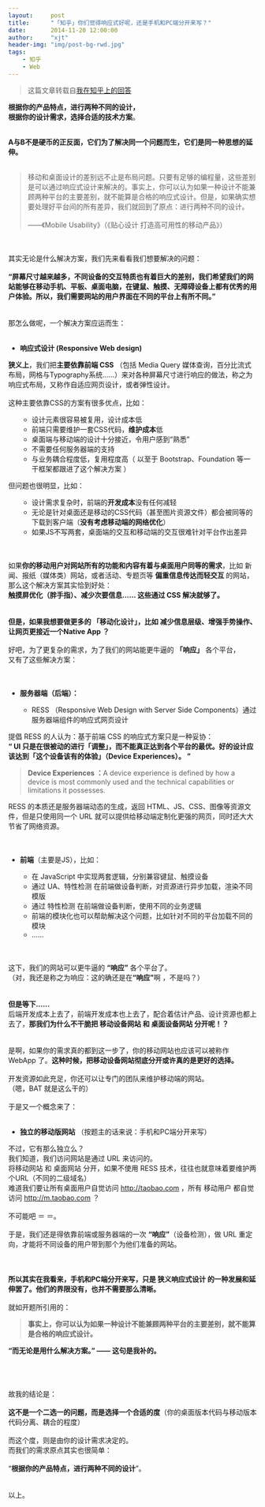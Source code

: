 ```yaml
---
layout:     post
title:      "「知乎」你们觉得响应式好呢，还是手机和PC端分开来写？"
date:       2014-11-20 12:00:00
author:     "xjt"
header-img: "img/post-bg-rwd.jpg"
tags:
    - 知乎
    - Web 
---
```


> 这篇文章转载自[我在知乎上的回答](http://www.zhihu.com/question/25836425/answer/31564174)


<div>
	<p>
		<b>根据你的产品特点，进行两种不同的设计，</b>
	    <br><b>根据你的设计需求，选择合适的技术方案</b>。
    </p>
    <br><b>A与B不是硬币的正反面，它们为了解决同一个问题而生，它们是同一种思想的延伸。</b>
    <br>
    <br>
    <blockquote>移动和桌面设计的差别远不止是布局问题。只要有足够的编程量，这些差别是可以通过响应式设计来解决的。事实上，你可以认为如果一种设计不能兼顾两种平台的主要差别，就不能算是合格的响应式设计。但是，如果确实想要处理好平台间的所有差异，我们就回到了原点：进行两种不同的设计。
        <br>
        <br>——《Mobile Usability》（《贴心设计 打造高可用性的移动产品》）</blockquote>
    <br>
    <br>其实无论是什么解决方案，我们先来看看我们想要解决的问题：
    <br>
    <br><b>“屏幕尺寸越来越多，不同设备的交互特质也有着巨大的差别，我们希望我们的网站能够在移动手机、平板、桌面电脑，在键鼠、触摸、无障碍设备上都有优秀的用户体验。所以，我们需要网站的用户界面在不同的平台上有所不同。”</b>
    <br>
    <br>
    <br>那怎么做呢，一个解决方案应运而生：
    <br>
    <br>
    <ul>
        <li><b>响应式设计 (Responsive Web design)</b>
        </li>
    </ul><b>狭义上</b>，我们把<b>主要依靠前端 CSS</b> （包括 Media Query 媒体查询，百分比流式布局，网格与Typography系统……）来对各种屏幕尺寸进行响应的做法，称之为响应式布局，又称作自适应网页设计，或者弹性设计。
    <br>
    <br>这种主要依靠CSS的方案有很多优点，比如：
    <br>
    <ul>
        <ul>
            <li>设计元素很容易被复用，设计成本低</li>
            <li>前端只需要维护一套CSS代码，<b>维护成本</b>低</li>
            <li>桌面端与移动端的设计十分接近，令用户感到“熟悉”</li>
            <li>不需要任何服务器端的支持</li>
            <li>与业务耦合程度低，复用程度高（ 以至于 Bootstrap、Foundation 等一干框架都跟进了这个解决方案 ）</li>
        </ul>
    </ul>但问题也很明显，比如：
    <br>
    <ul>
        <ul>
            <li>设计需求复杂时，前端的<b>开发成本</b>没有任何减轻</li>
            <li>无论是针对桌面还是移动的CSS代码（甚至图片资源文件）都会被同等的下载到客户端（<b>没有考虑移动端的网络优化</b>）</li>
            <li>如果JS不写两套，桌面端的交互和移动端的交互很难针对平台作出差异</li>
        </ul>
    </ul>
    <br>
    <br>如果<b>你的</b><b>移动用户对网站所有的功能和内容有着与桌面用户同等的需求</b>，比如 新闻、报纸（媒体类）网站，或者活动、专题页等 <b>偏重信息传达而轻交互 </b>的网站，那么这个解决方案其实恰到好处：
    <br><b>触摸屏优化（胖手指）、减少次要信息…… 这些通过 CSS 解决就够了。</b>
    <br>
    <br>
    <br><b>但是，如果我想要做更多的 「移动化设计」，比如 减少信息层级、增强手势操作、让网页更接近一个Native App ？</b>
    <br>
    <br>好吧，为了更复杂的需求，为了我们的网站能更牛逼的 <b>「响应」</b> 各个平台，
    <br>又有了这些解决方案：
    <br>
    <br>
    <br>
    <ul>
        <li><b>服务器端（后端）：</b>
            <br>
        </li>
        <ul>
            <li>RESS （Responsive Web Design with Server Side Components）通过服务器端组件的响应式网页设计</li>
        </ul>
    </ul>提倡 RESS 的人认为：基于前端 CSS 的响应式方案只是一种妥协：
    <br><b>“ UI 只是在很被动的进行「调整」，而不能真正达到各个平台的最优。好的设计应该达到「这个设备该有的体验」（Device Experiences）。 ”</b>
    <br>
    <blockquote><b>Device Experiences ：</b>A device experience is defined by how a device is most commonly used and the technical capabilities or limitations it possesses.</blockquote>RESS 的本质还是服务器端动态的生成，返回 HTML、JS、CSS、图像等资源文件，但是只使用同一个 URL 就可以提供给移动端定制化更强的网页，同时还大大节省了网络资源。
    <br>
    <br>
    <br>
    <ul>
        <li><b>前端</b>（主要是JS），比如：
            <br>
        </li>
        <ul>
            <li>在 JavaScript 中实现两套逻辑，分别兼容键鼠、触摸设备</li>
            <li>通过 UA、特性检测 在前端做设备判断，对资源进行异步加载，渲染不同模版</li>
            <li>通过 特性检测 在前端做设备判断，使用不同的业务逻辑</li>
            <li>前端的模块化也可以帮助解决这个问题，比如针对不同的平台加载不同的模块</li>
            <li>……</li>
        </ul>
    </ul>
    <br>
    <br>这下，我们的网站可以更牛逼的 <b>“响应”</b> 各个平台了。
    <br>（对，我还是称之为响应：这的确还是在<b>“响应”</b>啊 ，不是吗？）
    <br>
    <br>
    <br><b>但是等下……</b>
    <br>后端开发成本上去了，前端开发成本也上去了，配合着估计产品、设计资源也都上去了，<b>那我们为什么不干脆把 移动设备网站 和 桌面设备网站 分开呢！？</b>
    <br>
    <br>
    <br>是啊，如果你的需求真的都到这一步了，你的移动网站也应该可以被称作 WebApp 了。<b>这种时候，把移动设备网站彻底分开或许真的是更好的选择。</b>
    <br>
    <br>开发资源如此充足，你还可以让专门的团队来维护移动端的网站。
    <br>（嗯，BAT 就是这么干的）
    <br>
    <br>于是又一个概念来了：
    <br>
    <br>
    <ul>
        <li><b>独立的移动版网站</b> （按题主的话来说：手机和PC端分开来写）</li>
    </ul>不过，它有那么独立么？
    <br>我们知道，我们访问网站是通过 URL 来访问的。
    <br>将移动网站 和 桌面网站 分开，如果不使用 RESS 技术，往往也就意味着要维护两个URL（不同的二级域名）
    <br>难道我们要让所有桌面用户自觉访问 <a href="http://taobao.com" class=" external" target="_blank" rel="nofollow noreferrer"><span class="invisible">http://</span><span class="visible">taobao.com</span><span class="invisible"></span><i class="icon-external"></i></a> ，所有 移动用户 都自觉访问 <a href="http://m.taobao.com" class=" external" target="_blank" rel="nofollow noreferrer"><span class="invisible">http://</span><span class="visible">m.taobao.com</span><span class="invisible"></span><i class="icon-external"></i></a> ？
    <br>
    <br>不可能吧 ＝ ＝。
    <br>
    <br>于是，我们还是得依靠前端或服务器端的一次 <b>“响应”</b>（设备检测），做 URL 重定向，才能将不同设备的用户带到那个为他们准备的网站。
    <br>
    <br>
    <br>
    <br><b>所以其实在我看来，手机和PC端分开来写，只是 狭义响应式设计 的一种发展和延伸罢了。他们的界限没有，也并不需要那么清晰。</b>
    <br>
    <br>就如开题所引用的：
    <br>
    <blockquote><b>事实上，你可以认为如果一种设计不能兼顾两种平台的主要差别，就不能算是合格的响应式设计。</b>
    </blockquote><b>“而无论是用什么解决方案。” —— 这句是我补的。</b>
    <br>
    <br>
    <br>
    <br>
    <br>故我的结论是：
    <br>
    <br><b>这不是一个二选一的问题，而是选择一个合适的度</b>（你的桌面版本代码与移动版本代码分离、耦合的程度）
    <br>
    <br>而这个度，则是由你的设计需求决定的。
    <br>而我们的需求原点其实也很简单：
    <br>
    <br> “<b>根据你的产品特点，进行两种不同的设计</b>”。
    <br>
    <br>
    <br>以上。
    <br>
    <br>
</div>

